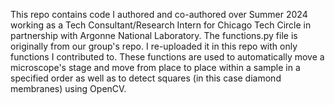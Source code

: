 This repo contains code I authored and co-authored over Summer 2024 working as a Tech Consultant/Research Intern for Chicago Tech Circle in partnership with Argonne National Laboratory. 
The functions.py file is originally from our group's repo. I re-uploaded it in this repo with only functions I contributed to. 
These functions are used to automatically move a microscope's stage and move from place to place within a sample in a specified order as well as to detect squares (in this case diamond membranes) using OpenCV. 
